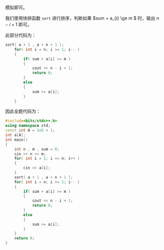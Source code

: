 模拟即可。

我们使用快排函数 `sort` 进行排序，判断如果 $sum + a_{i} \ge m $ 时，输出 $n - i + 1$ 即可。

此部分代码为：

```cpp
sort( a + 1 , a + n + 1 );
    for( int i = n; i >= 1; i-- )
    {
        if( sum + a[i] >= m )
		{
		    cout << n - i + 1;
			return 0;	
		} 
		else
		{
        	sum += a[i];
    	}
    }
```

因此全题代码为：

```cpp
#include<bits/stdc++.h>
using namespace std;
const int A = 1e5 + 1;
int a[A];
int main()
{
	int n , m , sum = 0;
    cin >> n >> m;
    for( int i = 1; i <= n; i++ )
	{
		cin >> a[i];
	}
    sort( a + 1 , a + n + 1 );
    for( int i = n; i >= 1; i-- )
    {
        if( sum + a[i] >= m )
		{
		    cout << n - i + 1;
			return 0;	
		} 
		else
		{
        	sum += a[i];
    	}
    }
    return 0;
}
```
